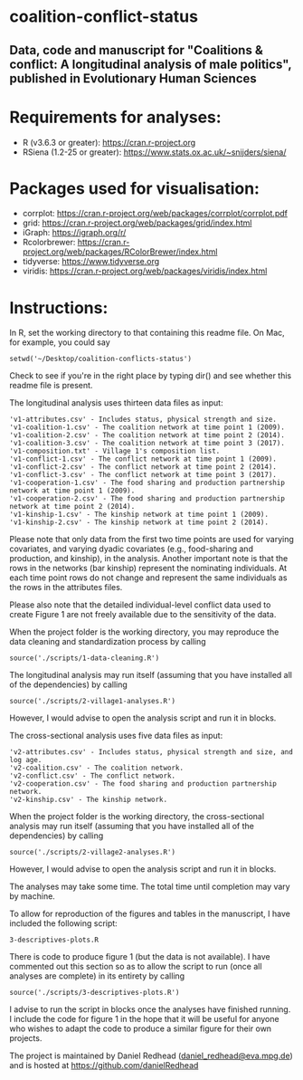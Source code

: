 # coalition-conflict-status

Data, code and manuscript for "Coalitions & conflict: A longitudinal analysis of male politics", published in Evolutionary Human Sciences
----------------------------

# Requirements for analyses:

- R (v3.6.3 or greater): https://cran.r-project.org
- RSiena (1.2-25 or greater): https://www.stats.ox.ac.uk/~snijders/siena/

# Packages used for visualisation:

- corrplot: https://cran.r-project.org/web/packages/corrplot/corrplot.pdf
- grid: https://cran.r-project.org/web/packages/grid/index.html
- iGraph: https://igraph.org/r/
- Rcolorbrewer: https://cran.r-project.org/web/packages/RColorBrewer/index.html
- tidyverse: https://www.tidyverse.org
- viridis: https://cran.r-project.org/web/packages/viridis/index.html

# Instructions:

In R, set the working directory to that containing this readme file. On Mac, for example, you could say

```
setwd('~/Desktop/coalition-conflicts-status')
```

Check to see if you're in the right place by typing dir() and see whether this readme file is present.


The longitudinal analysis uses thirteen data files as input:

```
'v1-attributes.csv' - Includes status, physical strength and size.
'v1-coalition-1.csv' - The coalition network at time point 1 (2009).
'v1-coalition-2.csv' - The coalition network at time point 2 (2014).
'v1-coalition-3.csv' - The coalition network at time point 3 (2017).
'v1-composition.txt' - Village 1's composition list.
'v1-conflict-1.csv' - The conflict network at time point 1 (2009).
'v1-conflict-2.csv' - The conflict network at time point 2 (2014).
'v1-conflict-3.csv' - The conflict network at time point 3 (2017).
'v1-cooperation-1.csv' - The food sharing and production partnership network at time point 1 (2009).
'v1-cooperation-2.csv' - The food sharing and production partnership network at time point 2 (2014).
'v1-kinship-1.csv' - The kinship network at time point 1 (2009).
'v1-kinship-2.csv' - The kinship network at time point 2 (2014).

```

Please note that only data from the first two time points are used for varying covariates, and varying dyadic covariates (e.g., food-sharing and production, and kinship), in the analysis. Another important note is that the rows in the networks (bar kinship) represent the nominating individuals. At each time point rows do not change and represent the same individuals as the rows in the attributes files.

Please also note that the detailed individual-level conflict data used to create Figure 1 are not freely available due to the sensitivity of the data.

When the project folder is the working directory, you may reproduce the data cleaning and standardization process by calling

```
source('./scripts/1-data-cleaning.R')
```

The longitudinal analysis may run itself (assuming that you have installed all of the dependencies) by calling

```
source('./scripts/2-village1-analyses.R')
```

However, I would advise to open the analysis script and run it in blocks.

The cross-sectional analysis uses five data files as input:

```
'v2-attributes.csv' - Includes status, physical strength and size, and log age.  
'v2-coalition.csv' - The coalition network.  
'v2-conflict.csv' - The conflict network.  
'v2-cooperation.csv' - The food sharing and production partnership network.  
'v2-kinship.csv' - The kinship network.  
```

When the project folder is the working directory, the cross-sectional analysis may run itself (assuming that you have installed all of the dependencies) by calling

```
source('./scripts/2-village2-analyses.R')
```

However, I would advise to open the analysis script and run it in blocks.

The analyses may take some time. The total time until completion may vary by machine.

To allow for reproduction of the figures and tables in the manuscript, I have included the following script:

```
3-descriptives-plots.R
```

There is code to produce figure 1 (but the data is not available). I have commented out this section so as to allow the script to run (once all analyses are complete) in its entirety by calling

```
source('./scripts/3-descriptives-plots.R')
```

I advise to run the script in blocks once the analyses have finished running. I include the code for figure 1 in the hope that it will be useful for anyone who wishes to adapt the code to produce a similar figure for their own projects.

The project is maintained by Daniel Redhead (daniel_redhead@eva.mpg.de) and is hosted at https://github.com/danielRedhead
